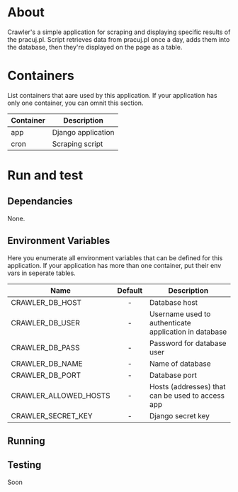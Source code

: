 
# About

Crawler's a simple application for scraping and displaying specific results of the pracuj.pl.
Script retrieves data from pracuj.pl once a day, adds them into the database, then they're displayed on the page as a table.
# Containers
List containers that aare used by this application.
If your application has only one container, you can omnit this section.

|Container|Description|
|---------|-----------|
|app|Django application|
|cron|Scraping script|

# Run and test

## Dependancies
None.
## Environment Variables
Here you enumerate all environment variables that can be defined for this application.
If your application has more than one container, put their env vars in seperate tables.

|Name|Default|Description|
|----|:-----:|-----------|
|CRAWLER_DB_HOST|-|Database host|
|CRAWLER_DB_USER|-|Username used to authenticate application in database|
|CRAWLER_DB_PASS|-|Password for database user|
|CRAWLER_DB_NAME|-|Name of database|
|CRAWLER_DB_PORT|-|Database port|
|CRAWLER_ALLOWED_HOSTS|-|Hosts (addresses) that can be used to access app |
|CRAWLER_SECRET_KEY|-|Django secret key|
## Running

## Testing
Soon
